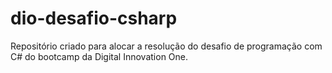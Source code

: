 # dio-desafio-csharp
Repositório criado para alocar a resolução do desafio de programação com C# do bootcamp da Digital Innovation One.
